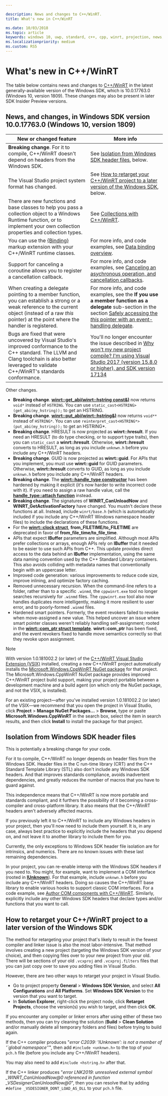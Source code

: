 ```yaml
---

description: News and changes to C++/WinRT.
title: What's new in C++/WinRT

ms.date: 10/03/2018
ms.topic: article
keywords: windows 10, uwp, standard, c++, cpp, winrt, projection, news, what's, new
ms.localizationpriority: medium
ms.custom: RS5
---
```


# What's new in C++/WinRT

The table below contains news and changes to [C++/WinRT](/windows/uwp/cpp-and-winrt-apis/intro-to-using-cpp-with-winrt) in the latest generally-available version of the Windows SDK, which is 10.0.17763.0 (Windows 10, version 1809). These changes may also be present in later SDK Insider Preview versions.

## News, and changes, in Windows SDK version 10.0.17763.0 (Windows 10, version 1809)

| New or changed feature | More info |
| - | - |
| **Breaking change**. For it to compile, C++/WinRT doesn't depend on headers from the Windows SDK. | See [Isolation from Windows SDK header files](#isolation-from-windows-sdk-header-files), below. |
| The Visual Studio project system format has changed. | See [How to retarget your C++/WinRT project to a later version of the Windows SDK](#how-to-retarget-your-cwinrt-project-to-a-later-version-of-the-windows-sdk), below. |
| There are new functions and base classes to help you pass a collection object to a Windows Runtime function, or to implement your own collection properties and collection types. | See [Collections with C++/WinRT](collections.md). |
| You can use the [{Binding}](/windows/uwp/xaml-platform/binding-markup-extension) markup extension with your C++/WinRT runtime classes. | For more info, and code examples, see [Data binding overview](/windows/uwp/data-binding/data-binding-quickstart). |
| Support for canceling a coroutine allows you to register a cancellation callback. | For more info, and code examples, see [Canceling an asychronous operation, and cancellation callbacks](concurrency.md#canceling-an-asychronous-operation-and-cancellation-callbacks). |
| When creating a delegate pointing to a member function, you can establish a strong or a weak reference to the current object (instead of a raw *this* pointer) at the point where the handler is registered. | For more info, and code examples, see the **If you use a member function as a delegate** sub-section in the section [Safely accessing the *this* pointer with an event-handling delegate](weak-references.md#safely-accessing-the-this-pointer-with-an-event-handling-delegate). |
| Bugs are fixed that were uncovered by Visual Studio's improved conformance to the C++ standard. The LLVM and Clang toolchain is also better leveraged to validate C++/WinRT's standards conformance. | You'll no longer encounter the issue described in [Why won't my new project compile? I'm using Visual Studio 2017 (version 15.8.0 or higher), and SDK version 17134](faq.md#why-wont-my-new-project-compile-im-using-visual-studio-2017-version-1580-or-higher-and-sdk-version-17134) |

Other changes.

- **Breaking change**. [**winrt::get_abi(winrt::hstring const&)**](/uwp/cpp-ref-for-winrt/get-abi) now returns `void*` instead of `HSTRING`. You can use `static_cast<HSTRING>(get_abi(my_hstring));` to get an HSTRING.
- **Breaking change**. [**winrt::put_abi(winrt::hstring&)**](/uwp/cpp-ref-for-winrt/put-abi) now returns `void**` instead of `HSTRING*`. You can use `reinterpret_cast<HSTRING*>(put_abi(my_hstring));` to get an HSTRING*.
- **Breaking change**. HRESULT is now projected as **winrt::hresult**. If you need an HRESULT (to do type checking, or to support type traits), then you can `static_cast` a **winrt::hresult**. Otherwise, **winrt::hresult** converts to HRESULT, as long as you include `unknwn.h` before you include any C++/WinRT headers.
- **Breaking change**. GUID is now projected as **winrt::guid**. For APIs that you implement, you must use **winrt::guid** for GUID parameters. Otherwise, **winrt::hresult** converts to GUID, as long as you include `unknwn.h` before you include any C++/WinRT headers.
- **Breaking change**. The [**winrt::handle_type constructor**](/uwp/cpp-ref-for-winrt/handle-type#handletypehandletype-constructor) has been hardened by making it explicit (it's now harder to write incorrect code with it). If you need to assign a raw handle value, call the [**handle_type::attach function**](/uwp/cpp-ref-for-winrt/handle-type#handletypeattach-function) instead.
- **Breaking change**. The signatures of **WINRT_CanUnloadNow** and **WINRT_GetActivationFactory** have changed. You mustn't declare these functions at all. Instead, include `winrt/base.h` (which is automatically included if you include any C++/WinRT Windows namespace header files) to include the declarations of these functions.
- For the [**winrt::clock struct**](/uwp/cpp-ref-for-winrt/clock), **from_FILETIME/to_FILETIME** are deprecated in favor of **from_file_time/to_file_time**.
- APIs that expect **IBuffer** parameters are simplified. Although most APIs prefer collections or arrays, enough APIs rely on **IBuffer** that it needed to be easier to use such APIs from C++. This update provides direct access to the data behind an **IBuffer** implementation, using the same data naming convention used by the C++ Standard Library containers. This also avoids colliding with metadata names that conventionally begin with an uppercase letter.
- Improved code generation: various improvements to reduce code size, improve inlining, and optimize factory caching.
- Removed unnecessary recursion. When the command-line refers to a folder, rather than to a specific `.winmd`, the `cppwinrt.exe` tool no longer searches recursively for `.winmd` files. The `cppwinrt.exe` tool also now handles duplicates more intelligently, making it more resilient to user error, and to poorly-formed `.winmd` files.
- Hardened smart pointers. Formerly, the event revokers failed to revoke when move-assigned a new value. This helped uncover an issue where smart pointer classes weren't reliably handling self-assignment; rooted in the [**winrt::com_ptr struct template**](/uwp/cpp-ref-for-winrt/com-ptr). **winrt::com_ptr** has been fixed, and the event revokers fixed to handle move semantics correctly so that they revoke upon assignment.

> [!NOTE]
> With version 1.0.181002.2 (or later) of the [C++/WinRT Visual Studio Extension (VSIX)](intro-to-using-cpp-with-winrt.md#visual-studio-support-for-cwinrt-and-the-vsix) installed, creating a new C++/WinRT project automatically installs the [Microsoft.Windows.CppWinRT NuGet package](https://www.nuget.org/packages/Microsoft.Windows.CppWinRT/) for that project. The Microsoft.Windows.CppWinRT NuGet package provides improved C++/WinRT project build support, making your project portable between a development machine and a build agent (on which only the NuGet package, and not the VSIX, is installed).
>
> For an existing project&mdash;after you've installed version 1.0.181002.2 (or later) of the VSIX&mdash;we recommend that you open the project in Visual Studio, click **Project** \> **Manage NuGet Packages...** \> **Browse**, type or paste **Microsoft.Windows.CppWinRT** in the search box, select the item in search results, and then click **Install** to install the package for that project.


## Isolation from Windows SDK header files

This is potentially a breaking change for your code.

For it to compile, C++/WinRT no longer depends on header files from the Windows SDK. Header files in the C run-time library (CRT) and the C++ Standard Template Library (STL) also don't include any Windows SDK headers. And that improves standards compliance, avoids inadvertent dependencies, and greatly reduces the number of macros that you have to guard against.

This independence means that C++/WinRT is now more portable and standards compliant, and it furthers the possibility of it becoming a cross-compiler and cross-platform library. It also means that the C++/WinRT headers aren't adversely affected macros.

If you previously left it to C++/WinRT to include any Windows headers in your project, then you'll now need to include them yourself. It is, in any case, always best practice to explicitly include the headers that you depend on, and not leave it to another library to include them for you.

Currently, the only exceptions to Windows SDK header file isolation are for intrinsics, and numerics. There are no known issues with these last remaining dependencies.

In your project, you can re-enable interop with the Windows SDK headers if you need to. You might, for example, want to implement a COM interface (rooted in [**IUnknown**](https://msdn.microsoft.com/library/windows/desktop/ms680509)). For that example, include `unknwn.h` before you include any C++/WinRT headers. Doing so causes the C++/WinRT base library to enable various hooks to support classic COM interfaces. For a code example, see [Author COM components with C++/WinRT](author-coclasses.md). Similarly, explicitly include any other Windows SDK headers that declare types and/or functions that you want to call.

## How to retarget your C++/WinRT project to a later version of the Windows SDK

The method for retargeting your project that's likely to result in the fewest compiler and linker issue is also the most labor-intensive. That method involves creating a new project (targeting the Windows SDK version of your choice), and then copying files over to your new project from your old. There will be sections of your old `.vcxproj` and `.vcxproj.filters` files that you can just copy over to save you adding files in Visual Studio.

However, there are two other ways to retarget your project in Visual Studio.

- Go to project property **General** \> **Windows SDK Version**, and select **All Configurations** and **All Platforms**. Set **Windows SDK Version** to the version that you want to target.
- In **Solution Explorer**, right-click the project node, click **Retarget Projects**, choose the version(s) you wish to target, and then click **OK**.

If you encounter any compiler or linker errors after using either of these two methods, then you can try cleaning the solution (**Build** > **Clean Solution** and/or manually delete all temporary folders and files) before trying to build again.

If the C++ compiler produces "*error C2039: 'IUnknown': is not a member of '\`global namespace''*", then add `#include <unknwn.h>` to the top of your `pch.h` file (before you include any C++/WinRT headers).

You may also need to add `#include <hstring.h>` after that.

If the C++ linker produces "*error LNK2019: unresolved external symbol _WINRT_CanUnloadNow@0 referenced in function _VSDesignerCanUnloadNow@0*", then you can resolve that by adding `#define _VSDESIGNER_DONT_LOAD_AS_DLL` to your `pch.h` file.
